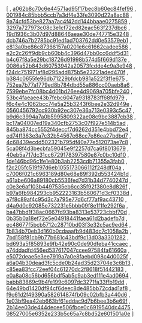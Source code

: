 [
, [a062b8c70c6e44571ad95f17bec8b60ec84fef96](https://github.com/facebook/facebook-android-sdk/commit/a062b8c70c6e44571ad95f17bec8b60ec84fef96)
, [001984c85bbb5ccb7a3df4e33fe3090d22a8ac88](https://github.com/facebook/facebook-android-sdk/commit/001984c85bbb5ccb7a3df4e33fe3090d22a8ac88)
, [9a74cfd53be827aa7ac4f42dd144bbaae0275859](https://github.com/facebook/facebook-android-sdk/commit/9a74cfd53be827aa7ac4f42dd144bbaae0275859)
, [3297a727973c08c3e1cf72ed82eac563f237dbc6](https://github.com/facebook/facebook-android-sdk/commit/3297a727973c08c3e1cf72ed82eac563f237dbc6)
, [19d1936c3b07d97d88646aeae30de747715e3248](https://github.com/facebook/facebook-android-sdk/commit/19d1936c3b07d97d88646aeae30de747715e3248)
, [dcb746a7b2785bc91ed1ad703762dd0e53579eb1](https://github.com/facebook/facebook-android-sdk/commit/dcb746a7b2785bc91ed1ad703762dd0e53579eb1)
, [e813a0be86c87366157a0201e6c61662cadee586](https://github.com/facebook/facebook-android-sdk/commit/e813a0be86c87366157a0201e6c61662cadee586)
, [e2c2c26ff9db9cb60bb4c396d47bb0cc6ddf5d31](https://github.com/facebook/facebook-android-sdk/commit/e2c2c26ff9db9cb60bb4c396d47bb0cc6ddf5d31)
, [b4c67f8a5e29bc18726d91998b574d5f669d137e](https://github.com/facebook/facebook-android-sdk/commit/b4c67f8a5e29bc18726d91998b574d5f669d137e)
, [0086a52b843d60753942a20573fcdde4c9a3e948](https://github.com/facebook/facebook-android-sdk/commit/0086a52b843d60753942a20573fcdde4c9a3e948)
, [f24dc751971af8d295add875b5e23221aded470f](https://github.com/facebook/facebook-android-sdk/commit/f24dc751971af8d295add875b5e23221aded470f)
, [b384c0655fe96db71229bfdcb981a522f3f1e675](https://github.com/facebook/facebook-android-sdk/commit/b384c0655fe96db71229bfdcb981a522f3f1e675)
, [752ea7b77a1779ed8b784dbd55a886cc00aeb8a6](https://github.com/facebook/facebook-android-sdk/commit/752ea7b77a1779ed8b784dbd55a886cc00aeb8a6)
, [7599ebe7fc08bc4d01bd26ee4d9069a705bfe240](https://github.com/facebook/facebook-android-sdk/commit/7599ebe7fc08bc4d01bd26ee4d9069a705bfe240)
, [53bc4faeaee43b7febc6047a9318783ff68fd979](https://github.com/facebook/facebook-android-sdk/commit/53bc4faeaee43b7febc6047a9318783ff68fd979)
, [f6c4e4c1062bcc74e5a25b3243f6bee2e32d949e](https://github.com/facebook/facebook-android-sdk/commit/f6c4e4c1062bcc74e5a25b3243f6bee2e32d949e)
, [0560456792cc930b92ec307e36a713e0393c5c47](https://github.com/facebook/facebook-android-sdk/commit/0560456792cc930b92ec307e36a713e0393c5c47)
, [b9d6c3994a7a0b5995809322ae08c9be3887cb38](https://github.com/facebook/facebook-android-sdk/commit/b9d6c3994a7a0b5995809322ae08c9be3887cb38)
, [bc17a04007ed19a340cfb2753c07f927e514b5ad](https://github.com/facebook/facebook-android-sdk/commit/bc17a04007ed19a340cfb2753c07f927e514b5ad)
, [845ba874cc5552f4deccf7d6262d351e4bbd72e4](https://github.com/facebook/facebook-android-sdk/commit/845ba874cc5552f4deccf7d6262d351e4bbd72e4)
, [ed74ff363e3a7c32b54567e68cc7e86ea27bdbd7](https://github.com/facebook/facebook-android-sdk/commit/ed74ff363e3a7c32b54567e68cc7e86ea27bdbd7)
, [4c68439ecdd502321b795df40a77e512073ae7c8](https://github.com/facebook/facebook-android-sdk/commit/4c68439ecdd502321b795df40a77e512073ae7c8)
, [5ca08f4d3becbfa59045e9f2257d7ca6f8013679](https://github.com/facebook/facebook-android-sdk/commit/5ca08f4d3becbfa59045e9f2257d7ca6f8013679)
, [40eb5a717dc31cc6729178397580e87c0bc10d10](https://github.com/facebook/facebook-android-sdk/commit/40eb5a717dc31cc6729178397580e87c0bc10d10)
, [1de146bd96c1fe1e80b3ab2253cdb71355a3fab0](https://github.com/facebook/facebook-android-sdk/commit/1de146bd96c1fe1e80b3ab2253cdb71355a3fab0)
, [f2c205fc519f97d6eb1055173066112f248df04a](https://github.com/facebook/facebook-android-sdk/commit/f2c205fc519f97d6eb1055173066112f248df04a)
, [c7006f021c6963189d80e68e89f392d553424b1d](https://github.com/facebook/facebook-android-sdk/commit/c7006f021c6963189d80e68e89f392d553424b1d)
, [a61abe606a89180cb5536fed7d31b34d7740247d](https://github.com/facebook/facebook-android-sdk/commit/a61abe606a89180cb5536fed7d31b34d7740247d)
, [c0e3e6af103b4497535eb6cc35f92f380e8d826f](https://github.com/facebook/facebook-android-sdk/commit/c0e3e6af103b4497535eb6cc35f92f380e8d826f)
, [b97a6fb984293cb952223163b560671d3cf0338d](https://github.com/facebook/facebook-android-sdk/commit/b97a6fb984293cb952223163b560671d3cf0338d)
, [a7f8c89af4c95d3c7a795e77d6cf77af9ac43710](https://github.com/facebook/facebook-android-sdk/commit/a7f8c89af4c95d3c7a795e77d6cf77af9ac43710)
, [d4a9d0c92085e732231e5bbb09f8e1f1fe292f6a](https://github.com/facebook/facebook-android-sdk/commit/d4a9d0c92085e732231e5bbb09f8e1f1fe292f6a)
, [ba47bbd1f38ac0667fd93ba8313e53723cbbf70d](https://github.com/facebook/facebook-android-sdk/commit/ba47bbd1f38ac0667fd93ba8313e53723cbbf70d)
, [0b35b0a18ef72e5e04918441faea61d2badefb7d](https://github.com/facebook/facebook-android-sdk/commit/0b35b0a18ef72e5e04918441faea61d2badefb7d)
, [ec48677f5bcb5712c28710bd03f3e32c5ac9ed64](https://github.com/facebook/facebook-android-sdk/commit/ec48677f5bcb5712c28710bd03f3e32c5ac9ed64)
, [1b834b70eb3d160b0cdaaafb9d483dc7c1058a2b](https://github.com/facebook/facebook-android-sdk/commit/1b834b70eb3d160b0cdaaafb9d483dc7c1058a2b)
, [7bd158f81cb9b77b681c43bdf9c13d03a3301282](https://github.com/facebook/facebook-android-sdk/commit/7bd158f81cb9b77b681c43bdf9c13d03a3301282)
, [bd693a5f85893e9fb42e90c0de90dfeba41ccaec](https://github.com/facebook/facebook-android-sdk/commit/bd693a5f85893e9fb42e90c0de90dfeba41ccaec)
, [a74ddadfd456ed537617047ccee97584fa61660a](https://github.com/facebook/facebook-android-sdk/commit/a74ddadfd456ed537617047ccee97584fa61660a)
, [e5072deae5e3ee7919a7a0e8faebd098c4d0025f](https://github.com/facebook/facebook-android-sdk/commit/e5072deae5e3ee7919a7a0e8faebd098c4d0025f)
, [a6a04b30dead3fc5cde0b24ad35d23704e3c6b13](https://github.com/facebook/facebook-android-sdk/commit/a6a04b30dead3fc5cde0b24ad35d23704e3c6b13)
, [c85ea83fcc72eef04c61270dc2f8618f51442183](https://github.com/facebook/facebook-android-sdk/commit/c85ea83fcc72eef04c61270dc2f8618f51442183)
, [e0a8a08c56bd656bdf5ab5c9ab3ed111e4ad0694](https://github.com/facebook/facebook-android-sdk/commit/e0a8a08c56bd656bdf5ab5c9ab3ed111e4ad0694)
, [babb83869c9b4fe199c6097dc3271fa33ffb19dd](https://github.com/facebook/facebook-android-sdk/commit/babb83869c9b4fe199c6097dc3271fa33ffb19dd)
, [64e49bd1420df94cf6deec8de485bb72cdad1af8](https://github.com/facebook/facebook-android-sdk/commit/64e49bd1420df94cf6deec8de485bb72cdad1af8)
, [f9c61d2f49390a582614874fb09c02bfb3a440d6](https://github.com/facebook/facebook-android-sdk/commit/f9c61d2f49390a582614874fb09c02bfb3a440d6)
, [1e03bf9ea42eb663bf61eddac9d7b6bee3b6e69f](https://github.com/facebook/facebook-android-sdk/commit/1e03bf9ea42eb663bf61eddac9d7b6bee3b6e69f)
, [2b14ee03de444decee506fbce0c6919540dc4475](https://github.com/facebook/facebook-android-sdk/commit/2b14ee03de444decee506fbce0c6919540dc4475)
, [08527005e6352e233b5c65a7c8bd52e601501a0e](https://github.com/facebook/facebook-android-sdk/commit/08527005e6352e233b5c65a7c8bd52e601501a0e)
]